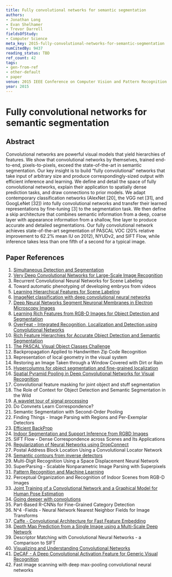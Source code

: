 ```yaml
---
title: Fully convolutional networks for semantic segmentation
authors:
- Jonathan Long
- Evan Shelhamer
- Trevor Darrell
fieldsOfStudy:
- Computer Science
meta_key: 2015-fully-convolutional-networks-for-semantic-segmentation
numCitedBy: 9437
reading_status: TBD
ref_count: 42
tags:
- gen-from-ref
- other-default
- paper
venue: 2015 IEEE Conference on Computer Vision and Pattern Recognition (CVPR)
year: 2015
---
```


# Fully convolutional networks for semantic segmentation

## Abstract

Convolutional networks are powerful visual models that yield hierarchies of features. We show that convolutional networks by themselves, trained end-to-end, pixels-to-pixels, exceed the state-of-the-art in semantic segmentation. Our key insight is to build “fully convolutional” networks that take input of arbitrary size and produce correspondingly-sized output with efficient inference and learning. We define and detail the space of fully convolutional networks, explain their application to spatially dense prediction tasks, and draw connections to prior models. We adapt contemporary classification networks (AlexNet [20], the VGG net [31], and GoogLeNet [32]) into fully convolutional networks and transfer their learned representations by fine-tuning [3] to the segmentation task. We then define a skip architecture that combines semantic information from a deep, coarse layer with appearance information from a shallow, fine layer to produce accurate and detailed segmentations. Our fully convolutional network achieves state-of-the-art segmentation of PASCAL VOC (20% relative improvement to 62.2% mean IU on 2012), NYUDv2, and SIFT Flow, while inference takes less than one fifth of a second for a typical image.

## Paper References

1. [Simultaneous Detection and Segmentation](2014-simultaneous-detection-and-segmentation)
2. [Very Deep Convolutional Networks for Large-Scale Image Recognition](2014-vggnet.md)
3. Recurrent Convolutional Neural Networks for Scene Labeling
4. Toward automatic phenotyping of developing embryos from videos
5. [Learning Hierarchical Features for Scene Labeling](2013-learning-hierarchical-features-for-scene-labeling)
6. [ImageNet classification with deep convolutional neural networks](2012-alexnet.md)
7. [Deep Neural Networks Segment Neuronal Membranes in Electron Microscopy Images](2012-deep-neural-networks-segment-neuronal-membranes-in-electron-microscopy-images)
8. [Learning Rich Features from RGB-D Images for Object Detection and Segmentation](2014-learning-rich-features-from-rgb-d-images-for-object-detection-and-segmentation)
9. [OverFeat - Integrated Recognition, Localization and Detection using Convolutional Networks](2014-overfeat-integrated-recognition-localization-and-detection-using-convolutional-networks)
10. [Rich Feature Hierarchies for Accurate Object Detection and Semantic Segmentation](2014-rich-feature-hierarchies-for-accurate-object-detection-and-semantic-segmentation)
11. [The PASCAL Visual Object Classes Challenge](2006-the-pascal-visual-object-classes-challenge)
12. Backpropagation Applied to Handwritten Zip Code Recognition
13. Representation of local geometry in the visual system
14. Restoring an Image Taken through a Window Covered with Dirt or Rain
15. [Hypercolumns for object segmentation and fine-grained localization](2015-hypercolumns-for-object-segmentation-and-fine-grained-localization)
16. [Spatial Pyramid Pooling in Deep Convolutional Networks for Visual Recognition](2015-spatial-pyramid-pooling-in-deep-convolutional-networks-for-visual-recognition)
17. Convolutional feature masking for joint object and stuff segmentation
18. The Role of Context for Object Detection and Semantic Segmentation in the Wild
19. [A wavelet tour of signal processing](1998-a-wavelet-tour-of-signal-processing)
20. Do Convnets Learn Correspondence?
21. Semantic Segmentation with Second-Order Pooling
22. Finding Things - Image Parsing with Regions and Per-Exemplar Detectors
23. [Efficient BackProp](2012-efficient-backprop)
24. [Indoor Segmentation and Support Inference from RGBD Images](2012-indoor-segmentation-and-support-inference-from-rgbd-images)
25. SIFT Flow - Dense Correspondence across Scenes and Its Applications
26. [Regularization of Neural Networks using DropConnect](2013-regularization-of-neural-networks-using-dropconnect)
27. Postal Address Block Location Using a Convolutional Locator Network
28. [Semantic contours from inverse detectors](2011-semantic-contours-from-inverse-detectors)
29. Multi-Digit Recognition Using a Space Displacement Neural Network
30. SuperParsing - Scalable Nonparametric Image Parsing with Superpixels
31. [Pattern Recognition and Machine Learning](2007-pattern-recognition-and-machine-learning)
32. Perceptual Organization and Recognition of Indoor Scenes from RGB-D Images
33. [Joint Training of a Convolutional Network and a Graphical Model for Human Pose Estimation](2014-joint-training-of-a-convolutional-network-and-a-graphical-model-for-human-pose-estimation)
34. [Going deeper with convolutions](2015-going-deeper-with-convolutions)
35. Part-Based R-CNNs for Fine-Grained Category Detection
36. N^4 -Fields - Neural Network Nearest Neighbor Fields for Image Transforms
37. [Caffe - Convolutional Architecture for Fast Feature Embedding](2014-caffe-convolutional-architecture-for-fast-feature-embedding)
38. [Depth Map Prediction from a Single Image using a Multi-Scale Deep Network](2014-depth-map-prediction-from-a-single-image-using-a-multi-scale-deep-network)
39. Descriptor Matching with Convolutional Neural Networks - a Comparison to SIFT
40. [Visualizing and Understanding Convolutional Networks](2014-visualizing-and-understanding-convolutional-networks)
41. [DeCAF - A Deep Convolutional Activation Feature for Generic Visual Recognition](2014-decaf-a-deep-convolutional-activation-feature-for-generic-visual-recognition)
42. Fast image scanning with deep max-pooling convolutional neural networks
